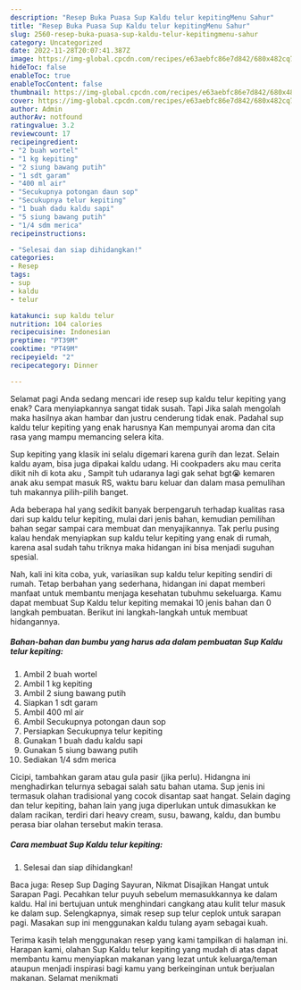 ```yaml
---
description: "Resep Buka Puasa Sup Kaldu telur kepitingMenu Sahur"
title: "Resep Buka Puasa Sup Kaldu telur kepitingMenu Sahur"
slug: 2560-resep-buka-puasa-sup-kaldu-telur-kepitingmenu-sahur
category: Uncategorized
date: 2022-11-28T20:07:41.387Z
image: https://img-global.cpcdn.com/recipes/e63aebfc86e7d842/680x482cq70/sup-kaldu-telur-kepiting-foto-resep-utama.jpg
hideToc: false
enableToc: true
enableTocContent: false
thumbnail: https://img-global.cpcdn.com/recipes/e63aebfc86e7d842/680x482cq70/sup-kaldu-telur-kepiting-foto-resep-utama.jpg
cover: https://img-global.cpcdn.com/recipes/e63aebfc86e7d842/680x482cq70/sup-kaldu-telur-kepiting-foto-resep-utama.jpg
author: Admin
authorAv: notfound
ratingvalue: 3.2
reviewcount: 17
recipeingredient:
- "2 buah wortel"
- "1 kg kepiting"
- "2 siung bawang putih"
- "1 sdt garam"
- "400 ml air"
- "Secukupnya potongan daun sop"
- "Secukupnya telur kepiting"
- "1 buah dadu kaldu sapi"
- "5 siung bawang putih"
- "1/4 sdm merica"
recipeinstructions:

- "Selesai dan siap dihidangkan!"
categories:
- Resep
tags:
- sup
- kaldu
- telur

katakunci: sup kaldu telur 
nutrition: 104 calories
recipecuisine: Indonesian
preptime: "PT39M"
cooktime: "PT49M"
recipeyield: "2"
recipecategory: Dinner

---
```



Selamat pagi Anda sedang mencari ide resep sup kaldu telur kepiting yang enak? Cara menyiapkannya sangat tidak susah. Tapi Jika salah mengolah maka hasilnya akan hambar dan justru cenderung tidak enak. Padahal sup kaldu telur kepiting yang enak harusnya Kan mempunyai aroma dan cita rasa yang mampu memancing selera kita.


Sup kepiting yang klasik ini selalu digemari karena gurih dan lezat. Selain kaldu ayam, bisa juga dipakai kaldu udang. Hi cookpaders aku mau cerita dikit nih di kota aku , Sampit tuh udaranya lagi gak sehat bgt😭 kemaren anak aku sempat masuk RS, waktu baru keluar dan dalam masa pemulihan tuh makannya pilih-pilih banget.

Ada beberapa hal yang sedikit banyak berpengaruh terhadap kualitas rasa dari sup kaldu telur kepiting, mulai dari jenis bahan, kemudian pemilihan bahan segar sampai cara membuat dan menyajikannya. Tak perlu pusing kalau hendak menyiapkan sup kaldu telur kepiting yang enak di rumah, karena asal sudah tahu triknya maka hidangan ini bisa menjadi suguhan spesial.


Nah, kali ini kita coba, yuk, variasikan sup kaldu telur kepiting sendiri di rumah. Tetap berbahan yang sederhana, hidangan ini dapat memberi manfaat untuk membantu menjaga kesehatan tubuhmu sekeluarga. Kamu dapat membuat Sup Kaldu telur kepiting memakai 10 jenis bahan dan 0 langkah pembuatan. Berikut ini langkah-langkah untuk membuat hidangannya.

<!--inarticleads1-->

##### Bahan-bahan dan bumbu yang harus ada dalam pembuatan Sup Kaldu telur kepiting:

1. Ambil 2 buah wortel
1. Ambil 1 kg kepiting
1. Ambil 2 siung bawang putih
1. Siapkan 1 sdt garam
1. Ambil 400 ml air
1. Ambil Secukupnya potongan daun sop
1. Persiapkan Secukupnya telur kepiting
1. Gunakan 1 buah dadu kaldu sapi
1. Gunakan 5 siung bawang putih
1. Sediakan 1/4 sdm merica


Cicipi, tambahkan garam atau gula pasir (jika perlu). Hidangna ini menghadirkan telurnya sebagai salah satu bahan utama. Sup jenis ini termasuk olahan tradisional yang cocok disantap saat hangat. Selain daging dan telur kepiting, bahan lain yang juga diperlukan untuk dimasukkan ke dalam racikan, terdiri dari heavy cream, susu, bawang, kaldu, dan bumbu perasa biar olahan tersebut makin terasa. 

<!--inarticleads2-->

##### Cara membuat Sup Kaldu telur kepiting:


1. Selesai dan siap dihidangkan!

Baca juga: Resep Sup Daging Sayuran, Nikmat Disajikan Hangat untuk Sarapan Pagi. Pecahkan telur puyuh sebelum memasukkannya ke dalam kaldu. Hal ini bertujuan untuk menghindari cangkang atau kulit telur masuk ke dalam sup. Selengkapnya, simak resep sup telur ceplok untuk sarapan pagi. Masakan sup ini menggunakan kaldu tulang ayam sebagai kuah. 

Terima kasih telah menggunakan resep yang kami tampilkan di halaman ini. Harapan kami, olahan Sup Kaldu telur kepiting yang mudah di atas dapat membantu kamu menyiapkan makanan yang lezat untuk keluarga/teman ataupun menjadi inspirasi bagi kamu yang berkeinginan untuk berjualan makanan. Selamat menikmati
